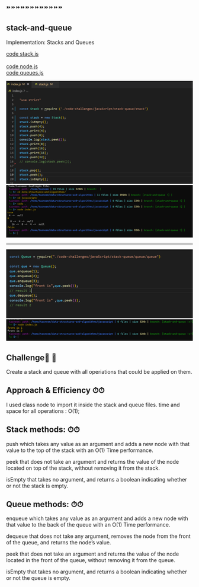 
⏩⏩⏩⏩⏩⏩⏩⏩⏩⏩⏩⏩
## stack-and-queue
Implementation: Stacks and Queues<br>

[code stack.js](./stack/stack.js)<br> <br>
[code node.js](./stack/node.js)<br>
[code queues.js](./queue/queue.js)<br>

![img index.js](../assest/stack.index.png)<br>
![img result](../assest/stack.result.png)<br>

-----------------------------------
![img index.js](../assest/qu.index.png)<br>
![img result](../assest/que1.png)<br>

## Challenge💪 💪
Create a stack and queue with all operiations that could be applied on them.

## Approach & Efficiency ⏱⏱
I used class node to import it inside the stack and queue files.
time and space for all operations : O(1);


## Stack methods: ⏱⏱
push which takes any value as an argument and adds a new node with that value to the top of the stack with an O(1) Time performance.

peek that does not take an argument and returns the value of the node located on top of the stack, without removing it from the stack.

isEmpty that takes no argument, and returns a boolean indicating whether or not the stack is empty.


## Queue methods: ⏱⏱
enqueue which takes any value as an argument and adds a new node with that value to the back of the queue with an O(1) Time performance.

dequeue that does not take any argument, removes the node from the front of the queue, and returns the node’s value.

peek that does not take an argument and returns the value of the node located in the front of the queue, without removing it from the queue.

isEmpty that takes no argument, and returns a boolean indicating whether or not the queue is empty.

